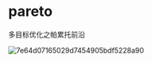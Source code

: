 # pareto
多目标优化之帕累托前沿

![7e64d07165029d7454905bdf5228a90](https://github.com/VG-TechCenter/pareto/assets/109327979/9df95902-10d5-46fe-a2fd-0507d25ad037)
